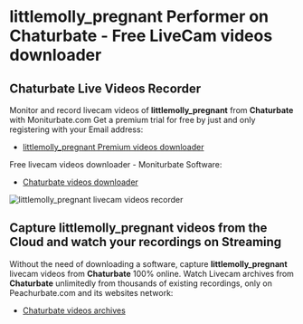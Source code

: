 # littlemolly_pregnant Performer on Chaturbate - Free LiveCam videos downloader

## Chaturbate Live Videos Recorder

Monitor and record livecam videos of **littlemolly_pregnant** from **Chaturbate** with Moniturbate.com
Get a premium trial for free by just and only registering with your Email address:
* [littlemolly_pregnant Premium videos downloader](https://moniturbate.com/request-demo-licence-key.html)

Free livecam videos downloader - Moniturbate Software:
* [Chaturbate videos downloader](https://moniturbate.com/moniturbate-download-software.html)

![littlemolly_pregnant livecam videos recorder](https://peachurnet.com/templates/moniturbate-software.png)


## Capture littlemolly_pregnant videos from the Cloud and watch your recordings on Streaming

Without the need of downloading a software, capture **littlemolly_pregnant** livecam videos from **Chaturbate** 100% online.
Watch Livecam archives from **Chaturbate** unlimitedly from thousands of existing recordings, only on Peachurbate.com and its websites network:
* [Chaturbate videos archives](https://peachurnet.com/)